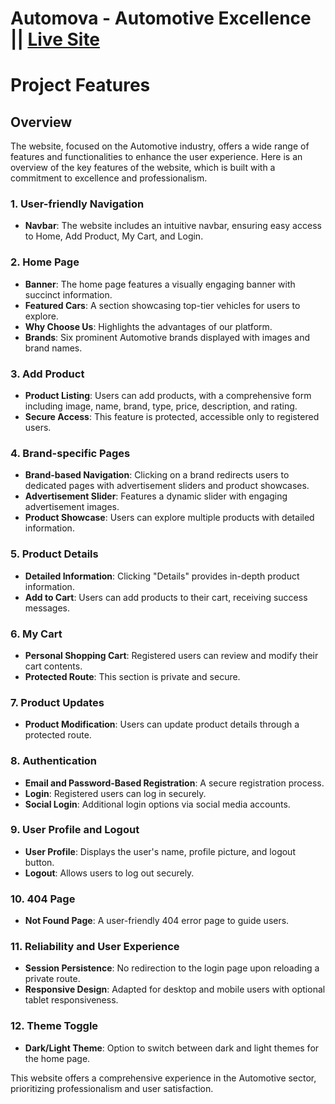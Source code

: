 
# Automova - Automotive Excellence || [Live Site](https://a-10-44154.web.app)

# Project Features

## Overview
The website, focused on the Automotive industry, offers a wide range of features and functionalities to enhance the user experience. Here is an overview of the key features of the website, which is built with a commitment to excellence and professionalism.

### 1. User-friendly Navigation
- **Navbar**: The website includes an intuitive navbar, ensuring easy access to Home, Add Product, My Cart, and Login.

### 2. Home Page
- **Banner**: The home page features a visually engaging banner with succinct information.
- **Featured Cars**: A section showcasing top-tier vehicles for users to explore.
- **Why Choose Us**: Highlights the advantages of our platform.
- **Brands**: Six prominent Automotive brands displayed with images and brand names.

### 3. Add Product
- **Product Listing**: Users can add products, with a comprehensive form including image, name, brand, type, price, description, and rating.
- **Secure Access**: This feature is protected, accessible only to registered users.

### 4. Brand-specific Pages
- **Brand-based Navigation**: Clicking on a brand redirects users to dedicated pages with advertisement sliders and product showcases.
- **Advertisement Slider**: Features a dynamic slider with engaging advertisement images.
- **Product Showcase**: Users can explore multiple products with detailed information.

### 5. Product Details
- **Detailed Information**: Clicking "Details" provides in-depth product information.
- **Add to Cart**: Users can add products to their cart, receiving success messages.

### 6. My Cart
- **Personal Shopping Cart**: Registered users can review and modify their cart contents.
- **Protected Route**: This section is private and secure.

### 7. Product Updates
- **Product Modification**: Users can update product details through a protected route.

### 8. Authentication
- **Email and Password-Based Registration**: A secure registration process.
- **Login**: Registered users can log in securely.
- **Social Login**: Additional login options via social media accounts.

### 9. User Profile and Logout
- **User Profile**: Displays the user's name, profile picture, and logout button.
- **Logout**: Allows users to log out securely.

### 10. 404 Page
- **Not Found Page**: A user-friendly 404 error page to guide users.

### 11. Reliability and User Experience
- **Session Persistence**: No redirection to the login page upon reloading a private route.
- **Responsive Design**: Adapted for desktop and mobile users with optional tablet responsiveness.

### 12. Theme Toggle
- **Dark/Light Theme**: Option to switch between dark and light themes for the home page.

This website offers a comprehensive experience in the Automotive sector, prioritizing professionalism and user satisfaction.
